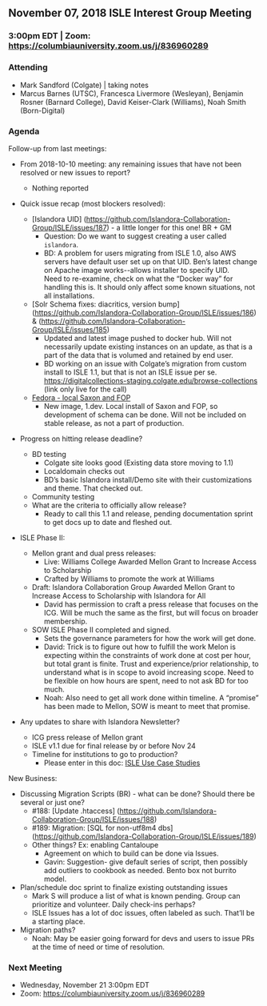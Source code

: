 ## November 07, 2018 ISLE Interest Group Meeting

### 3:00pm EDT | Zoom: https://columbiauniversity.zoom.us/j/836960289

### Attending
-   Mark Sandford (Colgate) | taking notes
-   Marcus Barnes (UTSC), Francesca Livermore (Wesleyan), Benjamin Rosner (Barnard College), David Keiser-Clark (Williams), Noah Smith (Born-Digital)

### Agenda

Follow-up from last meetings: 
- From 2018-10-10 meeting: any remaining issues that have not been resolved or new issues to report?
    - Nothing reported
    
- Quick issue recap (most blockers resolved):
  - [Islandora UID] (https://github.com/Islandora-Collaboration-Group/ISLE/issues/187) - a little longer for this one! BR + GM
    - Question:  Do we want to suggest creating a user called `islandora`.  
    - BD: A problem for users migrating from ISLE 1.0, also AWS servers have default user set up on that UID.  Ben’s latest change on Apache image works--allows installer to specify UID.  
Need to re-examine, check on what the “Docker way” for handling this is.  It should only affect some known situations, not all installations.
  - [Solr Schema fixes: diacritics, version bump] (https://github.com/Islandora-Collaboration-Group/ISLE/issues/186) & (https://github.com/Islandora-Collaboration-Group/ISLE/issues/185)
    - Updated and latest image pushed to docker hub.  Will not necessarily update existing instances on an update, as that is a part of the data that is volumed and retained by end user.
    - BD working on an issue with Colgate’s migration from custom install to ISLE 1.1, but that is not an ISLE issue per se.
https://digitalcollections-staging.colgate.edu/browse-collections (link only live for the call)
  - [Fedora - local Saxon and FOP](https://github.com/Islandora-Collaboration-Group/ISLE/issues/190) 
     - New image, 1.dev. Local install of Saxon and FOP, so development of schema can be done.  Will not be included on stable release, as not a part of production.

- Progress on hitting release deadline?
  - BD testing
     - Colgate site looks good (Existing data store moving to 1.1)
     - Localdomain checks out
     - BD’s basic Islandora install/Demo site with their customizations and theme.  That checked out.
  - Community testing
  - What are the criteria to officially allow release?
     - Ready to call this 1.1 and release, pending documentation sprint to get docs up to date and fleshed out.

- ISLE Phase II: 
  - Mellon grant and dual press releases:
     - Live: Williams College Awarded Mellon Grant to Increase Access to Scholarship
     - Crafted by Williams to promote the work at Williams
   - Draft: Islandora Collaboration Group Awarded Mellon Grant to Increase Access to Scholarship with Islandora for All
      - David has permission to craft a press release that focuses on the ICG.  Will be much the same as the first, but will focus on broader membership.
    - SOW ISLE Phase II completed and signed.
       - Sets the governance parameters for how the work will get done.
       - David: Trick is to figure out how to fulfill the work Melon is expecting within the constraints of work done at cost per hour, but total grant is finite.  Trust and experience/prior relationship, to understand what is in scope to avoid increasing scope.  Need to be flexible on how hours are spent, need to not ask BD for too much.  
       - Noah: Also need to get all work done within timeline. A “promise” has been made to Mellon, SOW is meant to meet that promise.

- Any updates to share with Islandora Newsletter?
  - ICG press release of Mellon grant
  - ISLE v1.1 due for final release by or before Nov 24
  - Timeline for institutions to go to production?
     - Please enter in this doc: [ISLE Use Case Studies](https://docs.google.com/document/d/15VLKLIeghBGDbzsrEqupb_rtdJ09wU45DhxQLuGcdHA/edit#)

New Business:
- Discussing Migration Scripts (BR) - what can be done? Should there be several or just one?
   - #188: [Update .htaccess] (https://github.com/Islandora-Collaboration-Group/ISLE/issues/188) 
   - #189: Migration: [SQL for non-utf8m4 dbs] (https://github.com/Islandora-Collaboration-Group/ISLE/issues/189) 
  - Other things?  Ex: enabling Cantaloupe
     - Agreement on which to build can be done via Issues.
     - Gavin:  Suggestion- give default series of script, then possibly add outliers to cookbook as needed.  Bento box not burrito model.  
- Plan/schedule doc sprint to finalize existing outstanding issues
   - Mark S will produce a list of what is known pending.  Group can prioritize and volunteer. Daily check-ins perhaps?
   - ISLE Issues has a lot of doc issues, often labeled as such.  That’ll be a starting place.
- Migration paths?  
    - Noah: May be easier going forward for devs and users to issue PRs at the time of need or time of resolution.

### Next Meeting
* Wednesday, November 21 3:00pm EDT
* Zoom: https://columbiauniversity.zoom.us/j/836960289
